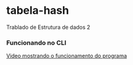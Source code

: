 # tabela-hash
Trablado de Estrutura de dados 2 

### Funcionando no CLI
[Video mostrando o funcionamento do programa](public/assets/example.gif)
